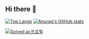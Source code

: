 ## Hi there 👋

[![Top Langs](https://github-readme-stats.vercel.app/api/top-langs/?username=KKM3657)](https://github.com/anuraghazra/github-readme-stats)
[![Anurag's GitHub stats](https://github-readme-stats.vercel.app/api?username=KKM3657)](https://github.com/anuraghazra/github-readme-stats)

[![Solved.ac프로필](http://mazassumnida.wtf/api/v2/generate_badge?boj=mmm3657)](https://solved.ac/mmm3657)
<!--
**KKM3657/KKM3657** is a ✨ _special_ ✨ repository because its `README.md` (this file) appears on your GitHub profile.

Here are some ideas to get you started:

- 🔭 I’m currently working on ...
- 🌱 I’m currently learning ...
- 👯 I’m looking to collaborate on ...
- 🤔 I’m looking for help with ...
- 💬 Ask me about ...
- 📫 How to reach me: ...
- 😄 Pronouns: ...
- ⚡ Fun fact: ...
-->
